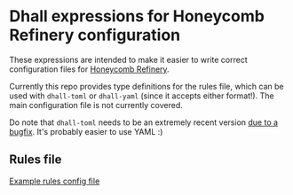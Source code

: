 # Dhall expressions for Honeycomb Refinery configuration

These expressions are intended to make it easier to write correct configuration
files for [Honeycomb Refinery].

Currently this repo provides type definitions for the rules file, which can be
used with `dhall-toml` or `dhall-yaml` (since it accepts either format!). The
main configuration file is not currently covered.

Do note that `dhall-toml` needs to be an extremely recent version [due to a
bugfix][dhall-toml-bugfix]. It's probably easier to use YAML :)

[dhall-toml-bugfix]: https://github.com/dhall-lang/dhall-haskell/pull/2469

## Rules file

[Example rules config file](./example-config.dhall)

[Honeycomb Refinery]: https://github.com/honeycombio/refinery
